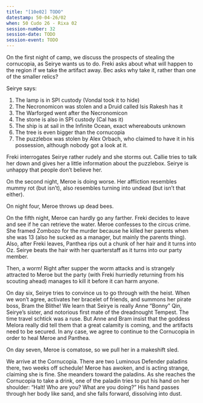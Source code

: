 ```yaml
---
title: "[10e02] TODO"
datestamp: 50-04-26/02
when: 50 Cudo 26 - Rixa 02
session-number: 32
session-date: TODO
session-event: TODO
---
```


On the first night of camp, we discuss the prospects of stealing the cornucopia, as Seirye wants us to do. Freki asks about what will happen to the region if we take the artifact away. Bec asks why take it, rather than one of the smaller relics?

Seirye says:

1. The lamp is in SPI custody (Vondal took it to hide)
2. The Necronomicon was stolen and a Druid called Isis Rakesh has it
3. The Warforged went after the Necronomicon
4. The stone is also in SPI custody (Cal has it)
5. The ship is at sail in the Infinite Ocean, exact whereabouts unknown
6. The tree is even bigger than the cornucopia
7. The puzzlebox was stolen by Alex Orbach, who claimed to have it in his possession, although nobody got a look at it.

Freki interrogates Seirye rather rudely and she storms out. Callie tries to talk her down and gives her a little information about the puzzlebox. Seirye is unhappy that people don’t believe her.

On the second night, Meroe is doing worse. Her affliction resembles mummy rot (but isn’t), also resembles turning into undead (but isn’t that either).

On night four, Meroe throws up dead bees.

On the fifth night, Meroe can hardly go any farther. Freki decides to leave and see if he can retrieve the water. Meroe confesses to the circus crime. She framed Zombozo for the murder because he killed her parents when she was 13 (also he sucked as a manager, but mainly the parents thing). Also, after Freki leaves, Panthea rips out a chunk of her hair and it turns into Oz. Seirye beats the hair with her quarterstaff as it turns into our party member.

Then, a worm! Right after supper the worm attacks and is strangely attracted to Meroe but the party (with Freki hurriedly returning from his scouting ahead) manages to kill it before it can harm anyone.

On day six, Seirye tries to convince us to go through with the heist. When we won’t agree, activates her bracelet of friends, and summons her pirate boss, Bram the Blithe! We learn that Seirye is really Anne “Bonny” Qin, Seirye’s sister, and notorious first mate of the dreadnought Tempest. The time travel schtick was a ruse. But Anne and Bram insist that the goddess Melora really did tell them that a great calamity is coming, and the artifacts need to be secured. In any case, we agree to continue to the Cornucopia in order to heal Meroe and Panthea.

On day seven, Meroe is comatose, so we pull her in a makeshift sled.

We arrive at the Cornucopia. There are two Luminous Defender paladins there, two weeks off schedule! Meroe has awoken, and is acting strange, claiming she is fine. She meanders toward the paladins. As she reaches the Cornucopia to take a drink, one of the paladin tries to put his hand on her shoulder: “Halt! Who are you? What are you doing?” His hand passes through her body like sand, and she falls forward, dissolving into dust.
